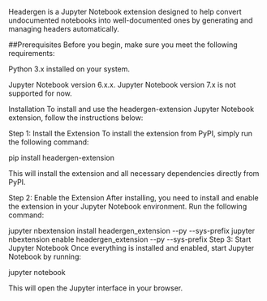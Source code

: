 
Headergen is a Jupyter Notebook extension designed to help convert undocumented notebooks into well-documented ones by generating and managing headers automatically.

##Prerequisites
Before you begin, make sure you meet the following requirements:

Python 3.x installed on your system.

Jupyter Notebook version 6.x.x. Jupyter Notebook version 7.x is not supported for now.

Installation
To install and use the headergen-extension Jupyter Notebook extension, follow the instructions below:

Step 1: Install the Extension
To install the extension from PyPI, simply run the following command:

pip install headergen-extension

This will install the extension and all necessary dependencies directly from PyPI.

Step 2: Enable the Extension
After installing, you need to install and enable the extension in your Jupyter Notebook environment. Run the following command:

jupyter nbextension install headergen_extension --py --sys-prefix
jupyter nbextension enable headergen_extension --py --sys-prefix
Step 3: Start Jupyter Notebook
Once everything is installed and enabled, start Jupyter Notebook by running:

jupyter notebook

This will open the Jupyter interface in your browser.
